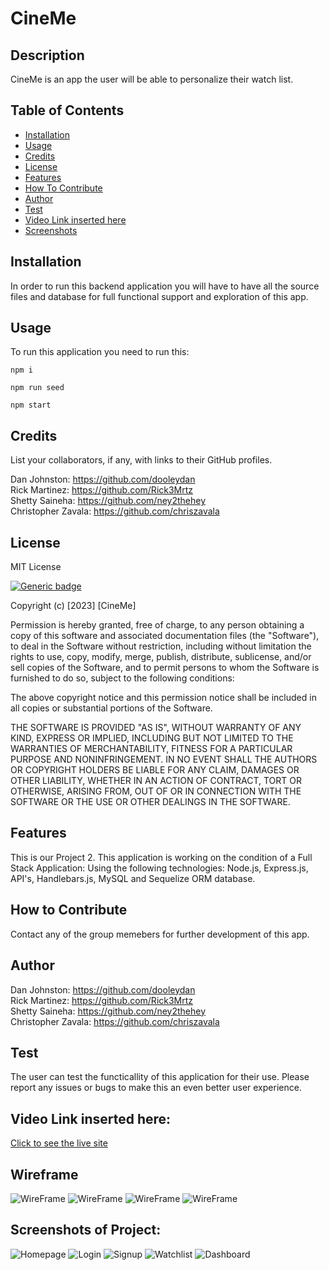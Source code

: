# CineMe

  ## Description 
  CineMe is an app the user will be able to personalize their watch list. 

  ## Table of Contents
  - [Installation](#installation)
  - [Usage](#usage)
  - [Credits](#credits)
  - [License](#license)
  - [Features](#features)
  - [How To Contribute](#how-to-contribute)
  - [Author](#author)
  - [Test](#test)
  - [Video Link inserted here](#video-link-inserted-here)
  - [Screenshots](#screenshots)

  ## Installation 
  In order to run this backend application you will have to have all the source files and database for full functional support and exploration of this app. 

  ## Usage
  To run this application you need to run this:


```
npm i

npm run seed

npm start
```
    
  ## Credits
  List your collaborators, if any, with links to their GitHub profiles.

  Dan Johnston: https://github.com/dooleydan \
  Rick Martinez: https://github.com/Rick3Mrtz \
  Shetty Saineha: https://github.com/ney2thehey \
  Christopher Zavala: https://github.com/chriszavala


  ## License 
  MIT License
  
  [![Generic badge](https://img.shields.io/badge/License-MIT&ensp;License-purple.svg)](https://choosealicense.com/licenses/mit-license/.)
  
Copyright (c) [2023] [CineMe]

Permission is hereby granted, free of charge, to any person obtaining a copy
of this software and associated documentation files (the "Software"), to deal
in the Software without restriction, including without limitation the rights
to use, copy, modify, merge, publish, distribute, sublicense, and/or sell
copies of the Software, and to permit persons to whom the Software is
furnished to do so, subject to the following conditions:

The above copyright notice and this permission notice shall be included in all
copies or substantial portions of the Software.

THE SOFTWARE IS PROVIDED "AS IS", WITHOUT WARRANTY OF ANY KIND, EXPRESS OR
IMPLIED, INCLUDING BUT NOT LIMITED TO THE WARRANTIES OF MERCHANTABILITY,
FITNESS FOR A PARTICULAR PURPOSE AND NONINFRINGEMENT. IN NO EVENT SHALL THE
AUTHORS OR COPYRIGHT HOLDERS BE LIABLE FOR ANY CLAIM, DAMAGES OR OTHER
LIABILITY, WHETHER IN AN ACTION OF CONTRACT, TORT OR OTHERWISE, ARISING FROM,
OUT OF OR IN CONNECTION WITH THE SOFTWARE OR THE USE OR OTHER DEALINGS IN THE
SOFTWARE.
  
  ## Features
  This is our Project 2. This application is working on the condition of a Full Stack Application: Using the following technologies: Node.js, Express.js, API's, Handlebars.js, MySQL and Sequelize ORM database. 

  ## How to Contribute
  Contact any of the group memebers for further development of this app. 

  ## Author 
  Dan Johnston: https://github.com/dooleydan \
  Rick Martinez: https://github.com/Rick3Mrtz \
  Shetty Saineha: https://github.com/ney2thehey \
  Christopher Zavala: https://github.com/chriszavala

  ## Test
 The user can test the functicallity of this application for their use. Please report any issues or bugs to make this an even better user experience.  

  ## Video Link inserted here:
  [Click to see the live site](https://morning-scrubland-50687.herokuapp.com/)

  ## Wireframe
  ![WireFrame](./public/assets/Screen%20Shot%202023-02-14%20at%203.04.35%20PM.png)
  ![WireFrame](./public/assets/Screen%20Shot%202023-02-14%20at%203.06.48%20PM.png)
  ![WireFrame](./public/assets/Screen%20Shot%202023-02-14%20at%203.05.56%20PM.png)
 ![WireFrame](./public/assets/Screen%20Shot%202023-02-14%20at%202.51.33%20PM.png)

  ## Screenshots of Project:
![Homepage](./public/assets/Screen%20Shot%202023-02-14%20at%2011.46.17%20PM.png)
![Login](./public/assets/Screen%20Shot%202023-02-14%20at%209.52.20%20PM.png)
![Signup](./public/assets/Screen%20Shot%202023-02-14%20at%209.53.29%20PM.png)
![Watchlist](./public/assets/Screen%20Shot%202023-02-14%20at%2010.00.09%20PM.png)
![Dashboard](./public/assets/Screen%20Shot%202023-02-14%20at%2010.01.08%20PM.png)






